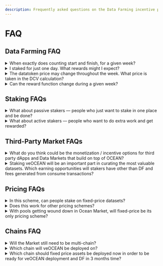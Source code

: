```yaml
---
description: Frequently asked questions on the Data Farming incentive program.
---
```

# FAQ

## Data Farming FAQ

<details>
<summary>When exactly does counting start and finish, for a given week?</summary>

The counting starts at 12.01am on Thursday, and ends at 11.59pm on the following Wednesday.
</details>

<details>
<summary>I staked for just one day. What rewards might I expect?</summary>

At least 50 snapshots are randomly taken throughout the week. If you’ve staked just one day, and all else being equal, you should expect 1/7 the rewards compared to the full 7 days.
</details>

<details>
<summary>The datatoken price may change throughout the week. What price is taken in the DCV calculation?</summary>

The price is taken at the same time as each consume. E.g. if a data asset has three consumes, where price was 1 OCEAN when the first consume happened, and the price was 10 OCEAN when the other consumes happened, then the total DCV for the asset is 1 + 10 + 10 = 21.
</details>

<details>
<summary>Can the reward function change during a given week?</summary>

No. At the beginning of a new DF round (DF1, DF2, etc), rules are laid out, either implicitly if no change from previous round, or explicitly in a blog post if there are new rules. This is: reward function, bounds, etc. Then teams stake, buy data, consume, etc. And LPs are given DF rewards based on staking, DCV, etc at the end of the week. Overall cycle time is one week.

Caveat: it’s no at least in theory! Sometimes there may be tweaks if there is community consensus, or a bug.
</details>

## Staking FAQs
<details>
<summary>What about passive stakers — people who just want to stake in one place and be done?</summary>

Earnings are passive by default
</details>

<details>
<summary>What about active stakers — people who want to do extra work and get rewarded?</summary>

Ot works. Half the DF revenue goes to veOCEAN stake that users can allocate. Allocate well → more $$
</details>

## Third-Party Market FAQs
<details>
<summary>What do you think could be the monetization / incentive options for third party dApps and Data Markets that build on top of OCEAN?</summary>

People pay fees on fixed-rate exchange and in consume. 3rd party markets can get a cut of both. More info at Ocean docs.
</details>

<details>
<summary>Staking veOCEAN will be an important part in curating the most valuable datasets. Which earning opportunities will stakers have other than DF and fees generated from consume transactions?</summary>

veOCEAN holders’ earning potential via fees and DF on their own could be quite substantial, eg given that a large portion of OCEAN supply is directed towards DF. No need for more ways per se. There won’t be a fee on locking OCEAN for veOCEAN, because adding that code would have meant changes to veCRV contracts, something we’re not doing for security reasons. Re ALGA or other apps making money on facilitating veOCEAN: there are several ways, the best way to get inspiration is to look at projects on top of base ve tokens, such as Convex, Aura, Redacted Cartel, and more.
</details>

## Pricing FAQs
<details>
<summary>In this scheme, can people stake on fixed-price datasets?</summary>

Yes. They allocate their veOCEAN to datasets. Then DF rewards follow the usual DF formula: DCV * veOCEAN stake.
</details>

<details>
<summary>Does this work for other pricing schemes?</summary>

Yes, from the get-go! It doesn’t matter how data is priced, this works for all schemes.
</details>

<details>
<summary>With pools getting wound down in Ocean Market, will fixed-price be its only pricing scheme?</summary>

</summary>For now in Ocean Market, yes. However people can price datatokens however they like, leveraging whatever DeFi tools they like. For example. do an IDO via Liquidity Bootstrapping Pool, ending up in an unmodified Balancer AMM. And we will continue listening to the community, to understand best where to focus our efforts.
</details>

## Chains FAQ
<details>
<summary>Will the Market still need to be multi-chain?</summary>

Yes, Ocean Market still needs to be multi-chain: all the reasons that we went multi-chain for are as valid as ever.
</details>

<details>
<summary>Which chain will veOCEAN be deployed on?</summary>

Current plan is for veOCEAN core contracts will only be on Ethereum mainnet, and allowing to allocate veOCEAN tokens to any chain.
</details>

<details>
<summary>Which chain should fixed price assets be deployed now in order to be ready for veOCEAN deployment and DF in 3 months time?</summary>

You can publish assets to any chain that Ocean supports.
</details>
